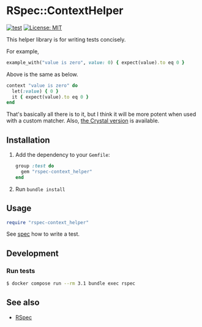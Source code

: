 # RSpec::ContextHelper

[![test](https://github.com/masaakiaoyagi/rspec-context_helper.rb/actions/workflows/test.yml/badge.svg)](https://github.com/masaakiaoyagi/rspec-context_helper.rb/actions/workflows/test.yml)
[![License: MIT](https://img.shields.io/badge/License-MIT-yellow.svg)](https://opensource.org/licenses/MIT)

This helper library is for writing tests concisely.

For example,
```ruby
example_with("value is zero", value: 0) { expect(value).to eq 0 }
```
Above is the same as below.
```ruby
context "value is zero" do
  let(:value) { 0 }
  it { expect(value).to eq 0 }
end
```

That's basically all there is to it, but I think it will be more potent when used with a custom matcher.
Also, [the Crystal version](https://github.com/masaakiaoyagi/spectator-context_helper.cr) is available.

## Installation

1. Add the dependency to your `Gemfile`:

    ```ruby
    group :test do
      gem "rspec-context_helper"
    end
    ```

1. Run `bundle install`

## Usage

```ruby
require "rspec-context_helper"
```

See [spec](https://github.com/masaakiaoyagi/rspec-context_helper.rb/blob/main/spec/rspec/context_helper_spec.rb) how to write a test.

## Development

### Run tests
```sh
$ docker compose run --rm 3.1 bundle exec rspec
```

## See also
* [RSpec](https://github.com/rspec/rspec-metagem)
